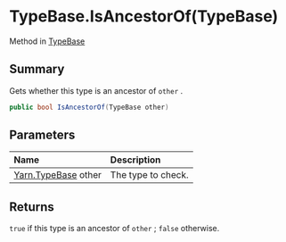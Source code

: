 # TypeBase.IsAncestorOf(TypeBase)

Method in [TypeBase](/docs/api/csharp/yarn.typebase.md)

## Summary


Gets whether this type is an ancestor of  `other` .


```csharp
public bool IsAncestorOf(TypeBase other)
```

## Parameters

|Name|Description|
|:---|:---|
|[Yarn.TypeBase](/docs/api/csharp/yarn.typebase.md) other|The type to check.|

## Returns

`true`  if this type is an ancestor of
`other` ;  `false` 
otherwise.

